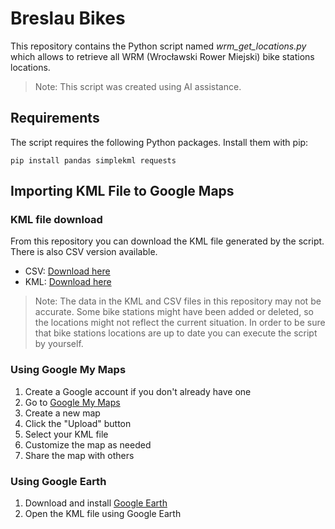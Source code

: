# Breslau Bikes

This repository contains the Python script named <i>wrm_get_locations.py</i> which allows to retrieve all WRM (Wrocławski Rower Miejski) bike stations locations. 

> Note: This script was created using AI assistance.

## Requirements

The script requires the following Python packages. Install them with pip:

`pip install pandas simplekml requests`

## Importing KML File to Google Maps

### KML file download

From this repository you can download the KML file generated by the script. There is also CSV version available. 

- CSV: [Download here](https://raw.githubusercontent.com/ZieMat/breslau_bikes/main/wrm_stations_all.csv)
- KML: [Download here](https://raw.githubusercontent.com/ZieMat/breslau_bikes/main/wrm_stations_all.kml)

> Note: The data in the KML and CSV files in this repository may not be accurate. Some bike stations might have been added or deleted, so the locations might not reflect the current situation. In order to be sure that bike stations locations are up to date you can execute the script by yourself. 

### Using Google My Maps
1. Create a Google account if you don't already have one
2. Go to [Google My Maps](https://www.google.com/maps/d)
3. Create a new map
4. Click the "Upload" button
5. Select your KML file
6. Customize the map as needed
7. Share the map with others

### Using Google Earth
1. Download and install [Google Earth](https://www.google.com/earth/)
2. Open the KML file using Google Earth
